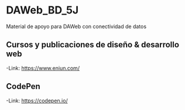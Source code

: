 # DAWeb_BD_5J
Material de apoyo para DAWeb con conectividad de datos

## Cursos y publicaciones de diseño & desarrollo web
-Link: https://www.eniun.com/
## CodePen 
-Link: https://codepen.io/
